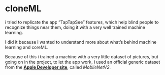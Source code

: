 # cloneML

i tried to replicate the app “TapTapSee” features, which help blind people to recognize things near them, doing it with a very well trained machine learning.

I did it because i wanted to understand more about what’s behind machine learning and coreML.

Because of this i trained a machine with a very little dataset of pictures, but going on in the project, to let the app work, i used an official generic dataset from the [**Apple Developer site**](https://developer.apple.com/machine-learning/models/), called *MobileNetV2*.
